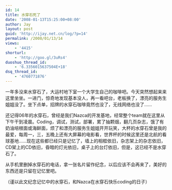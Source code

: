 ```yaml
---
id: 14
title: 水穿石死了
date: '2008-01-13T15:25:00+08:00'
author: Jay
layout: post
guid: 'http://ijay.net.cn/log/?p=14'
permalink: /2008/01/13/14
views:
    - '4415'
shorturl:
    - 'http://goo.gl/3uRs4'
duoshuo_thread_id:
    - '6.3356015637504E+18'
dsq_thread_id:
    - '4760771876'
---
```


一年多没来水穿石了，大运村地下室一个大学生自己的咖啡吧。今天突然想起来来这里坐坐。一进门，惊奇地发现基本没人，再一看吧台，老板换了，漂亮的服务生姐姐没了。坐下点单，招牌的水穿石咖啡竟然也没了，无线网络也没了……

还记得06年的水穿石，曾经是我们Nazca的开发基地，经常整个team就在这里从下午干到凌晨。Coding，调试，测试，部署，累了抽颗烟，翻几页杂志，饿了有奶油培根面或海鲜面，烦了和漂亮的服务生姐姐开开玩笑，大杯的水穿石曾是我的最爱，每周一，三，五晚上还有大屏幕的电影看，世界杯的时候这里还是北航的看球基地……现在这些都已经只是记忆了，墙上的相框依旧，杂志架上的杂志依旧，CD架上的CD依旧，昏暗的灯光依旧，桌子上的台灯依旧，但是，这已经不是水穿石了。

从手机里删掉水穿石的电话，拿一张名片留作纪念，以后应该不会再来了，美好的东西还是只留在记忆里吧。

（谨以此文纪念记忆中的水穿石，和Nazca在水穿石快乐coding的日子）
